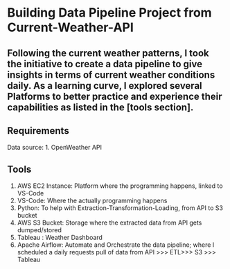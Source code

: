 # Building Data Pipeline Project from Current-Weather-API

## Following the current weather patterns, I took the initiative to create a data pipeline to give insights in terms of current weather conditions daily. As a learning curve, I explored several Platforms to better practice and experience their capabilities as listed in the [tools section].

## Requirements
Data source: 1. OpenWeather API

## Tools
1. AWS EC2 Instance: Platform where the programming happens, linked to VS-Code
2. VS-Code: Where the actually programming happens
3. Python: To help with Extraction-Transformation-Loading, from API to S3 bucket
4. AWS S3 Bucket: Storage where the extracted data from API gets dumped/stored
5. Tableau : Weather Dashboard
6. Apache Airflow: Automate and Orchestrate the data pipeline; where I scheduled a daily requests pull of data from API >>> ETL>>> S3 >>> Tableau

